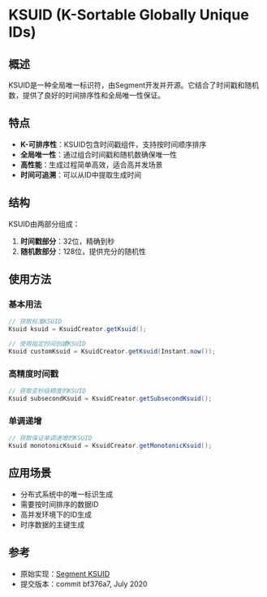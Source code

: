 # KSUID (K-Sortable Globally Unique IDs)

## 概述
KSUID是一种全局唯一标识符，由Segment开发并开源。它结合了时间戳和随机数，提供了良好的时间排序性和全局唯一性保证。

## 特点
- **K-可排序性**：KSUID包含时间戳组件，支持按时间顺序排序
- **全局唯一性**：通过组合时间戳和随机数确保唯一性
- **高性能**：生成过程简单高效，适合高并发场景
- **时间可追溯**：可以从ID中提取生成时间

## 结构
KSUID由两部分组成：
1. **时间戳部分**：32位，精确到秒
2. **随机数部分**：128位，提供充分的随机性

## 使用方法

### 基本用法
```java
// 获取标准KSUID
Ksuid ksuid = KsuidCreator.getKsuid();

// 使用指定时间创建KSUID
Ksuid customKsuid = KsuidCreator.getKsuid(Instant.now());
```

### 高精度时间戳
```java
// 获取亚秒级精度的KSUID
Ksuid subsecondKsuid = KsuidCreator.getSubsecondKsuid();
```

### 单调递增
```java
// 获取保证单调递增的KSUID
Ksuid monotonicKsuid = KsuidCreator.getMonotonicKsuid();
```

## 应用场景
- 分布式系统中的唯一标识生成
- 需要按时间排序的数据ID
- 高并发环境下的ID生成
- 时序数据的主键生成

## 参考
- 原始实现：[Segment KSUID](https://github.com/segmentio/ksuid)
- 提交版本：commit bf376a7, July 2020

